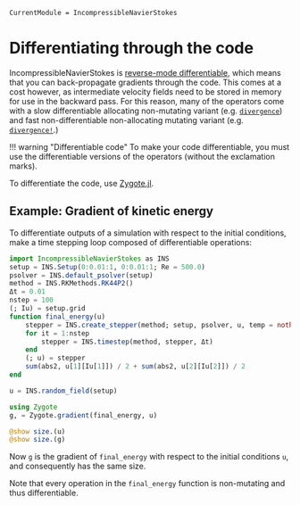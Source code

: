 ```@meta
CurrentModule = IncompressibleNavierStokes
```

# Differentiating through the code

IncompressibleNavierStokes is
[reverse-mode differentiable](https://juliadiff.org/ChainRulesCore.jl/stable/index.html#Reverse-mode-AD-rules-(rrules)),
which means that you can back-propagate gradients through the code.
This comes at a cost however, as intermediate velocity fields need to be stored
in memory for use in the backward pass.  For this reason, many of the operators
come with a slow differentiable allocating non-mutating variant (e.g.
[`divergence`](@ref)) and fast non-differentiable non-allocating mutating
variant (e.g. [`divergence!`](@ref).)

!!! warning "Differentiable code"
    To make your code differentiable, you must use the differentiable versions
    of the operators (without the exclamation marks).

To differentiate the code, use [Zygote.jl](https://github.com/FluxML/Zygote.jl).

## Example: Gradient of kinetic energy

To differentiate outputs of a simulation with respect to the initial conditions,
make a time stepping loop composed of differentiable operations:

```julia
import IncompressibleNavierStokes as INS
setup = INS.Setup(0:0.01:1, 0:0.01:1; Re = 500.0)
psolver = INS.default_psolver(setup)
method = INS.RKMethods.RK44P2()
Δt = 0.01
nstep = 100
(; Iu) = setup.grid
function final_energy(u)
    stepper = INS.create_stepper(method; setup, psolver, u, temp = nothing, t = 0.0)
    for it = 1:nstep
        stepper = INS.timestep(method, stepper, Δt)
    end
    (; u) = stepper
    sum(abs2, u[1][Iu[1]]) / 2 + sum(abs2, u[2][Iu[2]]) / 2
end

u = INS.random_field(setup)

using Zygote
g, = Zygote.gradient(final_energy, u)

@show size.(u)
@show size.(g)
```

Now `g` is the gradient of `final_energy` with respect to the initial conditions
`u`, and consequently has the same size.

Note that every operation in the `final_energy` function is non-mutating and
thus differentiable.

